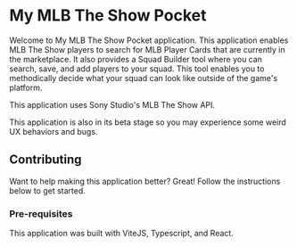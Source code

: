 # My MLB The Show Pocket

Welcome to My MLB The Show Pocket application. This application enables MLB The Show players to search for MLB Player Cards that are currently in the marketplace. It also provides a Squad Builder tool where you can search, save, and add players to your squad. This tool enables you to methodically decide what your squad can look like outside of the game's platform.

This application uses Sony Studio's MLB The Show API.

This application is also in its beta stage so you may experience some weird UX behaviors and bugs.

## Contributing

Want to help making this application better? Great! Follow the instructions below to get started.

### Pre-requisites

This application was built with ViteJS, Typescript, and React.
